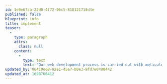 ```yaml
---
id: 1e9e67ca-22d0-4f72-96c5-818121718d4e
published: false
blueprint: info
title: implement
teaser:
  -
    type: paragraph
    attrs:
      class: null
    content:
      -
        type: text
        text: "Our web development process is carried out with meticulous care. We employ a variety of technical approaches tailored to your project's specific requirements. Our code is not just functional; it's also clean and comprehensible, ensuring that other developers can easily understand and work with it."
updated_by: 06410ee8-92e1-45e7-b0e3-9fd7e0400442
updated_at: 1698766412
---
```

